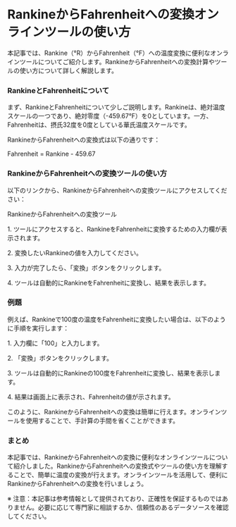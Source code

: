 RankineからFahrenheitへの変換オンラインツールの使い方
===================================

本記事では、Rankine（°R）からFahrenheit（°F）への温度変換に便利なオンラインツールについてご紹介します。RankineからFahrenheitへの変換計算やツールの使い方について詳しく解説します。

### RankineとFahrenheitについて

まず、RankineとFahrenheitについて少しご説明します。Rankineは、絶対温度スケールの一つであり、絶対零度（-459.67°F）を0としています。一方、Fahrenheitは、摂氏32度を0度としている華氏温度スケールです。

RankineからFahrenheitへの変換式は以下の通りです：

Fahrenheit = Rankine - 459.67

### RankineからFahrenheitへの変換ツールの使い方

以下のリンクから、RankineからFahrenheitへの変換ツールにアクセスしてください：

RankineからFahrenheitへの変換ツール

1\. ツールにアクセスすると、RankineをFahrenheitに変換するための入力欄が表示されます。

2\. 変換したいRankineの値を入力してください。

3\. 入力が完了したら、「変換」ボタンをクリックします。

4\. ツールは自動的にRankineをFahrenheitに変換し、結果を表示します。

### 例題

例えば、Rankineで100度の温度をFahrenheitに変換したい場合は、以下のように手順を実行します：

1\. 入力欄に「100」と入力します。

2\. 「変換」ボタンをクリックします。

3\. ツールは自動的にRankineの100度をFahrenheitに変換し、結果を表示します。

4\. 結果は画面上に表示され、Fahrenheitの値が示されます。

このように、RankineからFahrenheitへの変換は簡単に行えます。オンラインツールを使用することで、手計算の手間を省くことができます。

### まとめ

本記事では、RankineからFahrenheitへの変換に便利なオンラインツールについて紹介しました。RankineからFahrenheitへの変換式やツールの使い方を理解することで、簡単に温度の変換が行えます。オンラインツールを活用して、便利にRankineからFahrenheitへの変換を行いましょう。

※ 注意：本記事は参考情報として提供されており、正確性を保証するものではありません。必要に応じて専門家に相談するか、信頼性のあるデータソースを確認してください。